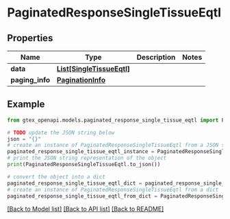 # PaginatedResponseSingleTissueEqtl


## Properties

Name | Type | Description | Notes
------------ | ------------- | ------------- | -------------
**data** | [**List[SingleTissueEqtl]**](SingleTissueEqtl.md) |  | 
**paging_info** | [**PaginationInfo**](PaginationInfo.md) |  | 

## Example

```python
from gtex_openapi.models.paginated_response_single_tissue_eqtl import PaginatedResponseSingleTissueEqtl

# TODO update the JSON string below
json = "{}"
# create an instance of PaginatedResponseSingleTissueEqtl from a JSON string
paginated_response_single_tissue_eqtl_instance = PaginatedResponseSingleTissueEqtl.from_json(json)
# print the JSON string representation of the object
print(PaginatedResponseSingleTissueEqtl.to_json())

# convert the object into a dict
paginated_response_single_tissue_eqtl_dict = paginated_response_single_tissue_eqtl_instance.to_dict()
# create an instance of PaginatedResponseSingleTissueEqtl from a dict
paginated_response_single_tissue_eqtl_from_dict = PaginatedResponseSingleTissueEqtl.from_dict(paginated_response_single_tissue_eqtl_dict)
```
[[Back to Model list]](../README.md#documentation-for-models) [[Back to API list]](../README.md#documentation-for-api-endpoints) [[Back to README]](../README.md)


